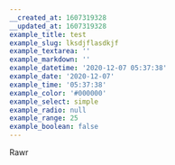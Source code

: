 ```yaml
---
__created_at: 1607319328
__updated_at: 1607319328
example_title: test
example_slug: lksdjflasdkjf
example_textarea: ''
example_markdown: ''
example_datetime: '2020-12-07 05:37:38'
example_date: '2020-12-07'
example_time: '05:37:38'
example_color: '#000000'
example_select: simple
example_radio: null
example_range: 25
example_boolean: false
---
```


Rawr
